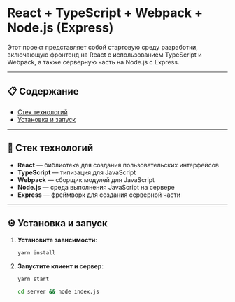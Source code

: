 # React + TypeScript + Webpack + Node.js (Express)

Этот проект представляет собой стартовую среду разработки, включающую фронтенд на React с использованием TypeScript и Webpack, а также серверную часть на Node.js с Express.

---

## 📋 Содержание

- [Стек технологий](#стек-технологий)
- [Установка и запуск](#установка-и-запуск)

---

## 🚀 Стек технологий

- **React** — библиотека для создания пользовательских интерфейсов
- **TypeScript** — типизация для JavaScript
- **Webpack** — сборщик модулей для JavaScript
- **Node.js** — среда выполнения JavaScript на сервере
- **Express** — фреймворк для создания серверной части
---

## ⚙️ Установка и запуск

1. **Установите зависимости**:
   ```bash
   yarn install
   ```
2. **Запустите клиент и сервер**:
   ```bash
   yarn start
   ```
   ```bash
   cd server && node index.js
   ```
